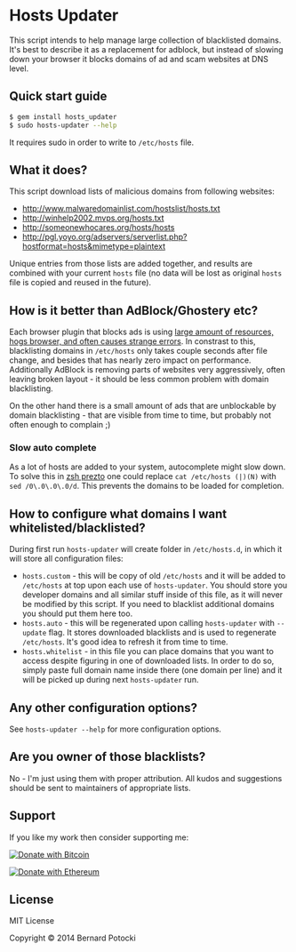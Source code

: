 # Hosts Updater

This script intends to help manage large collection of blacklisted domains. It's best to describe it as a replacement for adblock, but instead of slowing down your browser it blocks domains of ad and scam websites at DNS level.

## Quick start guide

```sh
$ gem install hosts_updater
$ sudo hosts-updater --help
```

It requires sudo in order to write to `/etc/hosts` file.

## What it does?

This script download lists of malicious domains from following websites:

- http://www.malwaredomainlist.com/hostslist/hosts.txt
- http://winhelp2002.mvps.org/hosts.txt
- http://someonewhocares.org/hosts/hosts
- http://pgl.yoyo.org/adservers/serverlist.php?hostformat=hosts&mimetype=plaintext

Unique entries from those lists are added together, and results are combined with your current `hosts` file (no data will be lost as original `hosts` file is copied and reused in the future).

## How is it better than AdBlock/Ghostery etc?

Each browser plugin that blocks ads is using [large amount of resources, hogs browser, and often causes strange errors](http://www.reddit.com/r/programming/comments/25j41u/adblock_pluss_effect_on_firefoxs_memory_usage/chhpomw). In constrast to this, blacklisting domains in `/etc/hosts` only takes couple seconds after file change, and besides that has nearly zero impact on performance. Additionally AdBlock is removing parts of websites very aggressively, often leaving broken layout - it should be less common problem with domain blacklisting.

On the other hand there is a small amount of ads that are unblockable by domain blacklisting - that are visible from time to time, but probably not often enough to complain ;)

### Slow auto complete

As a lot of hosts are added to your system, autocomplete might slow down. To solve this in [zsh prezto](https://github.com/sorin-ionescu/prezto) one could replace `cat /etc/hosts (|)(N)` with `sed /0\.0\.0\.0/d`. This prevents the domains to be loaded for completion. 

## How to configure what domains I want whitelisted/blacklisted?

During first run `hosts-updater` will create folder in `/etc/hosts.d`, in which it will store all configuration files:

- `hosts.custom` - this will be copy of old `/etc/hosts` and it will be added to `/etc/hosts` at top upon each use of `hosts-updater`. You should store you developer domains and all similar stuff inside of this file, as it will never be modified by this script. If you need to blacklist additional domains you should put them here too.
- `hosts.auto` - this will be regenerated upon calling `hosts-updater` with `--update` flag. It stores downloaded blacklists and is used to regenerate `/etc/hosts`. It's good idea to refresh it from time to time.
- `hosts.whitelist` - in this file you can place domains that you want to access despite figuring in one of downloaded lists. In order to do so, simply paste full domain name inside there (one domain per line) and it will be picked up during next `hosts-updater` run.

## Any other configuration options?

See `hosts-updater --help` for more configuration options.

## Are you owner of those blacklists?

No - I'm just using them with proper attribution. All kudos and suggestions should be sent to maintainers of appropriate lists.

## Support

If you like my work then consider supporting me:

[![Donate with Bitcoin](https://en.cryptobadges.io/badge/small/bc1qmxfc703ezscvd4qv0dvp7hwy7vc4kl6currs5e)](https://en.cryptobadges.io/donate/bc1qmxfc703ezscvd4qv0dvp7hwy7vc4kl6currs5e)

[![Donate with Ethereum](https://en.cryptobadges.io/badge/small/0xA7048d5F866e2c3206DC95ebFa988fF987c0BccB)](https://en.cryptobadges.io/donate/0xA7048d5F866e2c3206DC95ebFa988fF987c0BccB)

## License

MIT License

Copyright © 2014 Bernard Potocki
